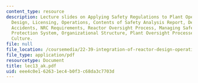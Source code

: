 ```yaml
---
content_type: resource
description: Lecture slides on Applying Safety Regulations to Plant Operations, Plant
  Design, Licensing, Operations, Contents of Safety Analysis Report, Design Basis
  Accidents, NRC Requirements, Reactor Oversight Process, Managing Safety, Reactor
  Protection System, Organizational Structure, Plant Oversight Processes, and Safety
  Culture.
file: null
file_location: /coursemedia/22-39-integration-of-reactor-design-operations-and-safety-fall-2006/eee4c0e162631ec4b0f3c68da3c7703d_lec13_ak.pdf
file_type: application/pdf
resourcetype: Document
title: lec13_ak.pdf
uid: eee4c0e1-6263-1ec4-b0f3-c68da3c7703d
---
```

